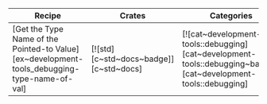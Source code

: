 | Recipe | Crates | Categories |
|--------|--------|------------|
| [Get the Type Name of the Pointed-to Value][ex~development-tools_debugging-type-name-of-val] | [![std][c~std~docs~badge]][c~std~docs] | [![cat~development-tools::debugging][cat~development-tools::debugging~badge]][cat~development-tools::debugging] |

<div class="hidden">
</div>
